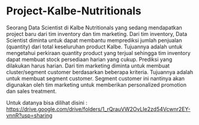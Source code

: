 # Project-Kalbe-Nutritionals

Seorang Data Scientist di Kalbe Nutritionals yang sedang mendapatkan project baru dari tim inventory dan tim marketing. Dari tim inventory, Data Scientist diminta untuk dapat membantu memprediksi jumlah penjualan (quantity) dari total keseluruhan product Kalbe. Tujuannya adalah untuk mengetahui perkiraan quantity product yang terjual sehingga tim inventory dapat membuat stock persediaan harian yang cukup. Prediksi yang dilakukan harus harian. Dari tim marketing diminta untuk membuat cluster/segment customer berdasarkan beberapa kriteria. Tujuannya adalah untuk membuat segment customer. Segment customer ini nantinya akan digunakan oleh tim marketing untuk memberikan personalized promotion dan sales treatment.

Untuk datanya bisa dilihat disini : https://drive.google.com/drive/folders/1_rQrauVW2OvLIe2zd54Vcwnr2EY-vnnR?usp=sharing

